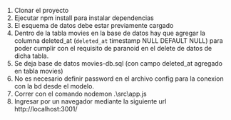 1) Clonar el proyecto
2) Ejecutar npm install para instalar dependencias
3) El esquema de datos debe estar previamente cargado 
4) Dentro de la tabla movies en la base de datos hay que agregar la columna deleted_at (`deleted_at` timestamp NULL DEFAULT NULL) para poder cumplir con el requisito de paranoid en el delete de datos de dicha tabla.
5) Se deja base de datos movies-db.sql (con campo deleted_at agregado en tabla movies)
6) No es necesario definir password en el archivo config para la conexion con la bd desde el modelo.
7) Correr con el comando nodemon .\src\app.js
8) Ingresar por un navegador mediante la siguiente url http://localhost:3001/
